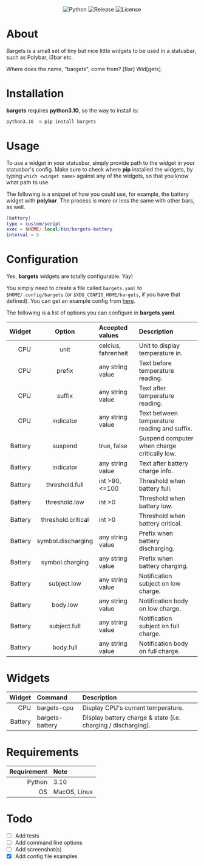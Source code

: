 <div align="center">

![Python](https://img.shields.io/badge/Python-3.10-informational?style=for-the-badge)
![Release](https://img.shields.io/badge/Release-0.1.0rc2-blueviolet?style=for-the-badge)
![License](https://img.shields.io/badge/License-MIT-yellow?style=for-the-badge)

</div>

# About
Bargets is a small set of tiny but nice little widgets to be used in a statusbar, such
as Polybar, i3bar etc.

Where does the name, "bargets", come from? [Bar] Wid[gets].

# Installation
**bargets** requires **python3.10**, so the way to install is:

``` bash
python3.10 -m pip install bargets
```

# Usage
To use a widget in your statusbar, simply provide path to the widget in your
statusbar's config. Make sure to check where **pip** installed the widgets, by
typing `which <widget name>` against any of the widgets, so that you know what
path to use.

The following is a snippet of how you could use, for example, the battery widget
with **polybar**. The process is more or less the same with other bars, as well.

``` lua
[battery]
type = custom/script
exec = $HOME/.local/bin/bargets-battery
interval = 5
```

# Configuration
Yes, **bargets** widgets are totally configurable. Yay!

You simply need to create a file called `bargets.yaml` to `$HOME/.config/bargets` (or
`$XDG_CONFIG_HOME/bargets`, if you have that defined). You can get an example
config from [here](https://github.com/nikkelarsson/bargets/blob/main/examples/bargets.yaml).

The following is a list of options you can configure in **bargets.yaml**.

| Widget       | Option              | Accepted values     | Description                                  |
| -----------: | :-----------------: | :------------------ | :------------------------------------------- |
| CPU          | unit                | celcius, fahrenheit | Unit to display temperature in.              |
| CPU          | prefix              | any string value    | Text before temperature reading.             |
| CPU          | suffix              | any string value    | Text after temperature reading.              |
| CPU          | indicator           | any string value    | Text between temperature reading and suffix. |
| Battery      | suspend             | true, false         | Suspend computer when charge critically low. |
| Battery      | indicator           | any string value    | Text after battery charge info.              |
| Battery      | threshold.full      | int >90, <=100      | Threshold when battery full.                 |
| Battery      | threshold.low       | int >0              | Threshold when battery low.                  |
| Battery      | threshold.critical  | int >0              | Threshold when battery critical.             |
| Battery      | symbol.discharging  | any string value    | Prefix when battery discharging.             |
| Battery      | symbol.charging     | any string value    | Prefix when battery charging.                |
| Battery      | subject.low         | any string value    | Notification subject on low charge.          |
| Battery      | body.low            | any string value    | Notification body on low charge.             |
| Battery      | subject.full        | any string value    | Notification subject on full charge.         |
| Battery      | body.full           | any string value    | Notification body on full charge.            |

# Widgets
| Widget       | Command          | Description                                                   |
| -----------: | :--------------- | :------------------------------------------------------------ |
| CPU          | bargets-cpu      | Display CPU's current temperature.                            |
| Battery      | bargets-battery  | Display battery charge & state (i.e. charging / discharging). |

# Requirements
| Requirement  | Note          |
| -----------: | :------------ |
| Python       | 3.10          |
| OS           | MacOS, Linux  |

# Todo
- [ ] Add tests
- [ ] Add command line options
- [ ] Add screenshot(s)
- [x] Add config file examples
